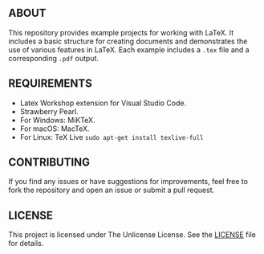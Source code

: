 ## ABOUT

This repository provides example projects for working with LaTeX. It includes a basic structure for creating documents and demonstrates the use of various features in LaTeX. Each example includes a `.tex` file and a corresponding `.pdf` output.

## REQUIREMENTS

- Latex Workshop extension for Visual Studio Code.
- Strawberry Pearl.
- For Windows: MiKTeX.
- For macOS: MacTeX.
- For Linux: TeX Live `sudo apt-get install texlive-full`

## CONTRIBUTING

If you find any issues or have suggestions for improvements, feel free to fork the repository and open an issue or submit a pull request.

## LICENSE

This project is licensed under The Unlicense License. See the [LICENSE](https://github.com/jotavare/latex-lorem-ipsum/blob/main/LICENSE) file for details.
